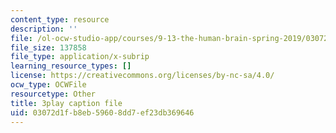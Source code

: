 ```yaml
---
content_type: resource
description: ''
file: /ol-ocw-studio-app/courses/9-13-the-human-brain-spring-2019/03072d1fb8eb59608dd7ef23db369646_kAX_PRnliMo.vtt
file_size: 137858
file_type: application/x-subrip
learning_resource_types: []
license: https://creativecommons.org/licenses/by-nc-sa/4.0/
ocw_type: OCWFile
resourcetype: Other
title: 3play caption file
uid: 03072d1f-b8eb-5960-8dd7-ef23db369646
---
```

